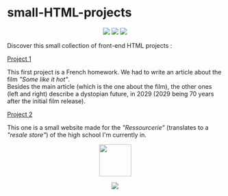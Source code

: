 # small-HTML-projects

<p align="center">
  <img src="https://ziadoua.github.io/m3-Markdown-Badges/badges/CSS/css2.svg">
  <img src="https://ziadoua.github.io/m3-Markdown-Badges/badges/HTML/html2.svg">
  <img src="https://ziadoua.github.io/m3-Markdown-Badges/badges/Javascript/javascript2.svg">
</p>

Discover this small collection of front-end HTML projects :

<a href="ziadoua.github.io/small-HTML-projects/articleFrançais/page.html">Project 1</a>
<p>This first project is a French homework. We had to write an article about the film <i>"Some like it hot"</i>.<br>Besides the main article (which is the one about the film), the other ones (left and right) describe a dystopian future, in 2029 (2029 being 70 years after the initial film release).</p>

<a href="ziadoua.github.io/small-HTML-projects/ressourcerie/page.html">Project 2</a>
<p>This one is a small website made for the <i>"Ressourcerie"</i> (translates to a <i>"resale store"</i>) of the high school I'm currently in.</p>

<p align="center">
  <a href="https://github.com/ziadOUA">
    <img align="center" height="75px" src="https://pictshare.net/4jwzdi.png">
  </a>
</p>
<p align="center">
  <img src="https://ziadoua.github.io/m3-Markdown-Badges/badges/LicenceMIT/licencemit2.svg">
</p>
